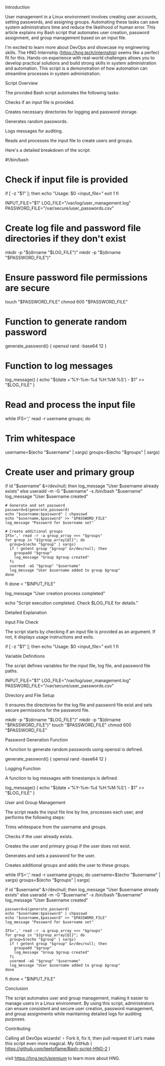 Introduction

User management in a Linux environment involves creating user accounts, setting passwords, and assigning groups. Automating these tasks can save system administrators time and reduce the likelihood of human error. This article explains my Bash script that automates user creation, password assignment, and group management based on an input file.

I'm excited to learn more about DevOps and showcase my engineering skills. The HNG Internship (https://hng.tech/internship) seems like a perfect fit for this. Hands-on experience with real-world challenges allows you to develop practical solutions and build strong skills in system administration and automation. This script is a demonstration of how automation can streamline processes in system administration.

Script Overview

The provided Bash script automates the following tasks:

Checks if an input file is provided.

Creates necessary directories for logging and password storage.

Generates random passwords.

Logs messages for auditing.

Reads and processes the input file to create users and groups.

Here's a detailed breakdown of the script:

#!/bin/bash

# Check if input file is provided
if [ -z "$1" ]; then
  echo "Usage: $0 <input_file>"
  exit 1
fi

INPUT_FILE="$1"
LOG_FILE="/var/log/user_management.log"
PASSWORD_FILE="/var/secure/user_passwords.csv"

# Create log file and password file directories if they don't exist
mkdir -p "$(dirname "$LOG_FILE")"
mkdir -p "$(dirname "$PASSWORD_FILE")"

# Ensure password file permissions are secure
touch "$PASSWORD_FILE"
chmod 600 "$PASSWORD_FILE"

# Function to generate random password
generate_password() {
  openssl rand -base64 12
}

# Function to log messages
log_message() {
  echo "$(date +'%Y-%m-%d %H:%M:%S') - $1" >> "$LOG_FILE"
}

# Read and process the input file
while IFS=';' read -r username groups; do
  # Trim whitespace
  username=$(echo "$username" | xargs)
  groups=$(echo "$groups" | xargs)

  # Create user and primary group
  if id "$username" &>/dev/null; then
    log_message "User $username already exists"
  else
    useradd -m -G "$username" -s /bin/bash "$username"
    log_message "User $username created"

    # Generate and set password
    password=$(generate_password)
    echo "$username:$password" | chpasswd
    echo "$username,$password" >> "$PASSWORD_FILE"
    log_message "Password for $username set"

    # Create additional groups
    IFS=',' read -r -a group_array <<< "$groups"
    for group in "${group_array[@]}"; do
      group=$(echo "$group" | xargs)
      if ! getent group "$group" &>/dev/null; then
        groupadd "$group"
        log_message "Group $group created"
      fi
      usermod -aG "$group" "$username"
      log_message "User $username added to group $group"
    done
  fi
done < "$INPUT_FILE"

log_message "User creation process completed"

echo "Script execution completed. Check $LOG_FILE for details."

Detailed Explanation

Input File Check

The script starts by checking if an input file is provided as an argument. If not, it displays usage instructions and exits.

if [ -z "$1" ]; then
  echo "Usage: $0 <input_file>"
  exit 1
fi

Variable Definitions

The script defines variables for the input file, log file, and password file paths.

INPUT_FILE="$1"
LOG_FILE="/var/log/user_management.log"
PASSWORD_FILE="/var/secure/user_passwords.csv"

Directory and File Setup

It ensures the directories for the log file and password file exist and sets secure permissions for the password file.

mkdir -p "$(dirname "$LOG_FILE")"
mkdir -p "$(dirname "$PASSWORD_FILE")"
touch "$PASSWORD_FILE"
chmod 600 "$PASSWORD_FILE"

Password Generation Function

A function to generate random passwords using openssl is defined.

generate_password() {
  openssl rand -base64 12
}

Logging Function

A function to log messages with timestamps is defined.

log_message() {
  echo "$(date +'%Y-%m-%d %H:%M:%S') - $1" >> "$LOG_FILE"
}

User and Group Management

The script reads the input file line by line, processes each user, and performs the following steps:

Trims whitespace from the username and groups.

Checks if the user already exists.

Creates the user and primary group if the user does not exist.

Generates and sets a password for the user.

Creates additional groups and adds the user to these groups.

while IFS=';' read -r username groups; do
  username=$(echo "$username" | xargs)
  groups=$(echo "$groups" | xargs)

  if id "$username" &>/dev/null; then
    log_message "User $username already exists"
  else
    useradd -m -G "$username" -s /bin/bash "$username"
    log_message "User $username created"

    password=$(generate_password)
    echo "$username:$password" | chpasswd
    echo "$username,$password" >> "$PASSWORD_FILE"
    log_message "Password for $username set"

    IFS=',' read -r -a group_array <<< "$groups"
    for group in "${group_array[@]}"; do
      group=$(echo "$group" | xargs)
      if ! getent group "$group" &>/dev/null; then
        groupadd "$group"
        log_message "Group $group created"
      fi
      usermod -aG "$group" "$username"
      log_message "User $username added to group $group"
    done
  fi
done < "$INPUT_FILE"

Conclusion

The script automates user and group management, making it easier to manage users in a Linux environment. By using this script, administrators can ensure consistent and secure user creation, password management, and group assignments while maintaining detailed logs for auditing purposes.

Contributing

Calling all DevOps wizards! ‍♀️ Fork it, fix it, then pull request it! Let’s make this script even more magical. My GitHub ( https://github.com/teetoflame/Bash-script-HNG-2 )

visit https://hng.tech/premium to learn more about HNG.
